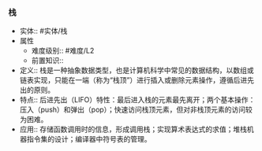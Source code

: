 ###  栈 
- 实体:: #实体/栈 
- 属性
	- 难度级别:: #难度/L2 
	- 前置知识::
- 定义:: 栈是一种抽象数据类型，也是计算机科学中常见的数据结构，以数组或链表实现，只能在一端（称为“栈顶”）进行插入或删除元素操作，遵循后进先出的原则。
- 特点:: 后进先出（LIFO）特性：最后进入栈的元素最先离开；两个基本操作：压入（push）和弹出（pop）；快速访问栈顶元素，但对非栈顶元素的访问较为困难。
- 应用:: 存储函数调用时的信息，形成调用栈；实现算术表达式的求值；堆栈机器指令集的设计；编译器中符号表的管理。